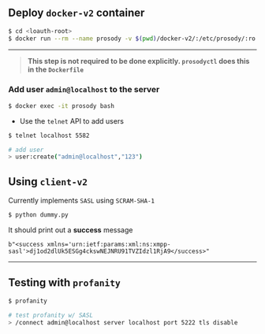 ## Deploy `docker-v2` container
```bash
$ cd <loauth-root>
$ docker run --rm --name prosody -v $(pwd)/docker-v2/:/etc/prosody/:ro -p 5222:5222 -p 5582:5582 loauth/prosody
```
--------------
> **This step is not required to be done explicitly.
> `prosodyctl` does this in the `Dockerfile`**

### Add user `admin@localhost` to the server
```bash
$ docker exec -it prosody bash
```
- Use the `telnet` API to add users
```bash
$ telnet localhost 5582

# add user 
> user:create("admin@localhost","123")
```

## Using `client-v2`
Currently implements `SASL` using `SCRAM-SHA-1`

```bash
$ python dummy.py
```
It should print out a **success** message
```
b"<success xmlns='urn:ietf:params:xml:ns:xmpp-sasl'>dj1od2dlUk5ESGg4ckswNEJNRU91TVZIdzl1RjA9</success>"
```

-----------------

## Testing with `profanity`
```bash
$ profanity

# test profanity w/ SASL
> /connect admin@localhost server localhost port 5222 tls disable
```
